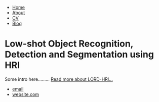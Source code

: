 <!DOCTYPE html>
<html>
	<head>
		<title>Low-shot Object Recognition, Detection and Segmentation using HRI</title>
		<!-- link to main stylesheet -->
		<link rel="stylesheet" type="text/css" href="/css/main.css">
	</head>
	<body>
		<nav>
    		<ul>
        		<li><a href="/">Home</a></li>
	        	<li><a href="/about">About</a></li>
        		<li><a href="/cv">CV</a></li>
        		<li><a href="/blog">Blog</a></li>
    		</ul>
		</nav>
		<div class="container">
    		<div class="blurb">
        		<h1>Low-shot Object Recognition, Detection and Segmentation using HRI</h1>
				<p>Some intro here......... <a href="/about">Read more about LORD-HRI...</a></p>
    		</div><!-- /.blurb -->
		</div><!-- /.container -->
		<footer>
    		<ul>
        		<li><a href="some email address here">email</a></li>
        		<li><a href="website title here">website.com</a></li>
			</ul>
		</footer>
	</body>
</html>
